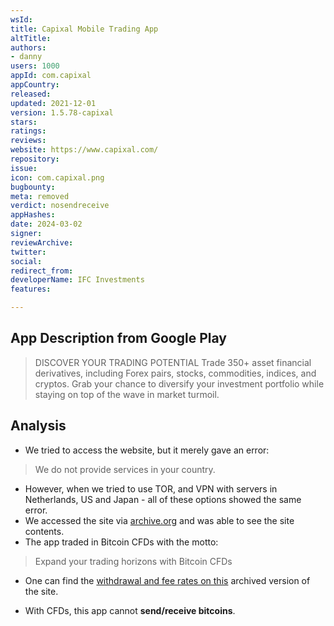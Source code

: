 ```yaml
---
wsId: 
title: Capixal Mobile Trading App
altTitle: 
authors:
- danny
users: 1000
appId: com.capixal
appCountry: 
released: 
updated: 2021-12-01
version: 1.5.78-capixal
stars: 
ratings: 
reviews: 
website: https://www.capixal.com/
repository: 
issue: 
icon: com.capixal.png
bugbounty: 
meta: removed
verdict: nosendreceive
appHashes: 
date: 2024-03-02
signer: 
reviewArchive: 
twitter: 
social: 
redirect_from: 
developerName: IFC Investments
features: 

---
```


## App Description from Google Play 

> DISCOVER YOUR TRADING POTENTIAL
Trade 350+ asset financial derivatives, including Forex pairs, stocks, commodities, indices, and cryptos. Grab your chance to diversify your investment portfolio while staying on top of the wave in market turmoil.

## Analysis 

- We tried to access the website, but it merely gave an error: 

> We do not provide services in your country. 

- However, when we tried to use TOR, and VPN with servers in Netherlands, US and Japan - all of these options showed the same error. 
- We accessed the site via [archive.org](https://web.archive.org/web/20220314164619/https://www.capixal.com/) and was able to see the site contents. 
- The app traded in Bitcoin CFDs with the motto: 

> Expand your trading horizons with Bitcoin CFDs
- One can find the [withdrawal and fee rates on this](https://web.archive.org/web/20220401205155/https://capixal-fo-content.s3-eu-west-1.amazonaws.com/Content/Documents/costs_and_charges.pdf) archived version of the site.

- With CFDs, this app cannot **send/receive bitcoins**.